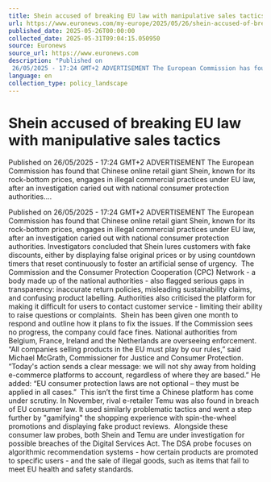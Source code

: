 ```yaml
---
title: Shein accused of breaking EU law with manipulative sales tactics
url: https://www.euronews.com/my-europe/2025/05/26/shein-accused-of-breaking-eu-law-with-manipulative-sales-tactics
published_date: 2025-05-26T00:00:00
collected_date: 2025-05-31T09:04:15.050950
source: Euronews
source_url: https://www.euronews.com
description: "Published on
 26/05/2025 - 17:24 GMT+2 ADVERTISEMENT The European Commission has found that Chinese online retail giant Shein, known for its rock-bottom prices, engages in illegal commercial practices under EU law, after an investigation caried out with national consumer protection authorities...."
language: en
collection_type: policy_landscape
---
```


# Shein accused of breaking EU law with manipulative sales tactics

Published on
 26/05/2025 - 17:24 GMT+2 ADVERTISEMENT The European Commission has found that Chinese online retail giant Shein, known for its rock-bottom prices, engages in illegal commercial practices under EU law, after an investigation caried out with national consumer protection authorities....

Published on
 26/05/2025 - 17:24 GMT+2 ADVERTISEMENT The European Commission has found that Chinese online retail giant Shein, known for its rock-bottom prices, engages in illegal commercial practices under EU law, after an investigation caried out with national consumer protection authorities. Investigators concluded that Shein lures customers with fake discounts, either by displaying false original prices or by using countdown timers that reset continuously to foster an artificial sense of urgency.  The Commission and the Consumer Protection Cooperation (CPC) Network - a body made up of the national authorities - also flagged serious gaps in transparency: inaccurate return policies, misleading sustainability claims, and confusing product labelling. Authorities also criticised the platform for making it difficult for users to contact customer service - limiting their ability to raise questions or complaints.  Shein has been given one month to respond and outline how it plans to fix the issues. If the Commission sees no progress, the company could face fines. National authorities from Belgium, France, Ireland and the Netherlands are overseeing enforcement.  “All companies selling products in the EU must play by our rules,” said Michael McGrath, Commissioner for Justice and Consumer Protection. “Today's action sends a clear message: we will not shy away from holding e-commerce platforms to account, regardless of where they are based.” He added: “EU consumer protection laws are not optional – they must be applied in all cases.”  This isn’t the first time a Chinese platform has come under scrutiny. In November, rival e-retailer Temu was also found in breach of EU consumer law. It used similarly problematic tactics and went a step further by "gamifying" the shopping experience with spin-the-wheel promotions and displaying fake product reviews.  Alongside these consumer law probes, both Shein and Temu are under investigation for possible breaches of the Digital Services Act. The DSA probe focuses on algorithmic recommendation systems - how certain products are promoted to specific users - and the sale of illegal goods, such as items that fail to meet EU health and safety standards.